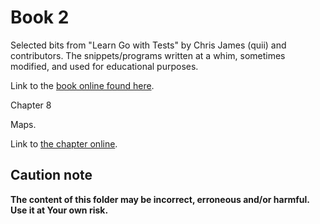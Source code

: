 # Book 2

Selected bits from "Learn Go with Tests" by Chris James (quii) and contributors.
The snippets/programs written at a whim, sometimes modified, and used for educational purposes.

Link to the [book online found here](https://quii.gitbook.io/learn-go-with-tests).

Chapter 8

Maps.

Link to [the chapter online](https://quii.gitbook.io/learn-go-with-tests/go-fundamentals/maps).

## Caution note

**The content of this folder may be incorrect, erroneous and/or harmful. Use it at Your own risk.**
